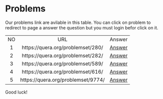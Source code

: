 # Problems
Our problems link are avilable in this table. You can click on problem to redirect to page a answer the question but you must login befor click on it.

<table border="0" cellspacing="0" cellpadding="0" align="center">
                <tr>
                    <td align="center">
                        NO
                    </td>
                    <td align="center">
                        URL
                    </td>
                    <td align="center">
                        Answer
                    </td>
                </tr>
        <tr>
            <td align="center">
                1
            </td>
            <td align="center">
                https://quera.org/problemset/280/
            </td>
            <td align="center">
                <a href='https://github.com/myp79/Quera-Problem-Solution/tree/Develope/University/280'>Answer</a>
            </td>
        </tr>
            <tr>
            <td align="center">
                2
            </td>
            <td align="center">
                https://quera.org/problemset/282/
            </td>
            <td align="center">
                <a href='https://github.com/myp79/Quera-Problem-Solution/tree/Develope/University/282'>Answer</a>
            </td>
        </tr>
            <tr>
            <td align="center">
                3
            </td>
            <td align="center">
                https://quera.org/problemset/589/
            </td>
            <td align="center">
                <a href='https://github.com/myp79/Quera-Problem-Solution/tree/Develope/University/589'>Answer</a>
            </td>
        </tr>
            <tr>
            <td align="center">
                4
            </td>
            <td align="center">
                https://quera.org/problemset/616/
            </td>
            <td align="center">
                <a href='https://github.com/myp79/Quera-Problem-Solution/tree/Develope/University/616'>Answer</a>
            </td>
        </tr>
            <tr>
            <td align="center">
                5
            </td>
            <td align="center">
                https://quera.org/problemset/9774/
            </td>
            <td align="center">
                <a href='https://github.com/myp79/Quera-Problem-Solution/tree/Develope/University/9774'>Answer</a>
            </td>
        </tr>
            </table>
Good luck!